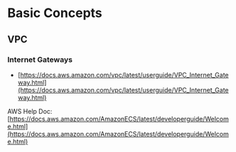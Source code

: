 
# Basic Concepts

## VPC
### Internet Gateways 
- [https://docs.aws.amazon.com/vpc/latest/userguide/VPC_Internet_Gateway.html](https://docs.aws.amazon.com/vpc/latest/userguide/VPC_Internet_Gateway.html)


AWS Help Doc: 
[https://docs.aws.amazon.com/AmazonECS/latest/developerguide/Welcome.html](https://docs.aws.amazon.com/AmazonECS/latest/developerguide/Welcome.html)


<!--stackedit_data:
eyJoaXN0b3J5IjpbMjA0OTAyNjYxMSwxMjk5MTMwMzk2LDU4OT
U5NTE5NV19
-->